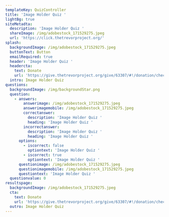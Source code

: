 ```yaml
---
templateKey: QuizController
title: 'Image Holder Quiz '
lightBg: true
siteMetadta:
  description: 'Image Holder Quiz '
  shareImage: /img/adobestock_171529275.jpeg
  url: 'https://click.thetrevorproject.org/'
splash:
  backgroundImage: /img/adobestock_171529275.jpeg
  buttonText: Button
  emailRequired: true
  header: 'Image Holder Quiz '
  headercta:
    text: Donate
    url: 'https://give.thetrevorproject.org/give/63307/#!/donation/checkout'
  intro: Image Holder Quiz
questions:
  backgroundImage: /img/backgroundStar.png
  question:
    - answers:
        answerimage: /img/adobestock_171529275.jpeg
        answerimagemobile: /img/adobestock_171529275.jpeg
        correctanswer:
          description: 'Image Holder Quiz '
          heading: 'Image Holder Quiz '
        incorrectanswer:
          description: 'Image Holder Quiz '
          heading: 'Image Holder Quiz '
      options:
        - iscorrect: false
          optiontext: 'Image Holder Quiz '
        - iscorrect: true
          optiontext: 'Image Holder Quiz '
      questionimage: /img/adobestock_171529275.jpeg
      questionimagemobile: /img/adobestock_171529275.jpeg
      questiontext: 'Image Holder Quiz '
  questionvalue: 0
resultspage:
  backgroundImage: /img/adobestock_171529275.jpeg
  cta:
    text: Donate
    url: 'https://give.thetrevorproject.org/give/63307/#!/donation/checkout'
  outro: Image Holder Quiz
---
```


